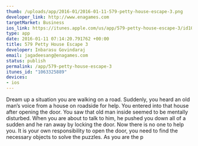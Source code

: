 ```yaml
--- 
thumb: /uploads/app/2016-01/2016-01-11-579-petty-house-escape-3.png
developer_link: http://www.enagames.com
targetMarket: Business
ios_link: https://itunes.apple.com/us/app/579-petty-house-escape-3/id1063325889?mt=8
type: app
date: 2016-01-11 07:14:20.791762 +00:00
title: 579 Petty House Escape 3
developer: Inbarasu Govindaraj
email: jagadeesang@enagames.com
status: publish
permalink: /app/579-petty-house-escape-3
itunes_id: "1063325889"
devices: 
- ios
---
```


Dream up a situation you are walking on a road. Suddenly, you heard an old man’s voice from a house on roadside for help. You entered into that house after opening the door. You saw that old man inside seemed to be mentally disturbed. When you are about to talk to him, he pushed you down all of a sudden and he ran away by locking the door. Now there is no one to help you. It is your own responsibility to open the door, you need to find the necessary objects to solve the puzzles. As you are the p
